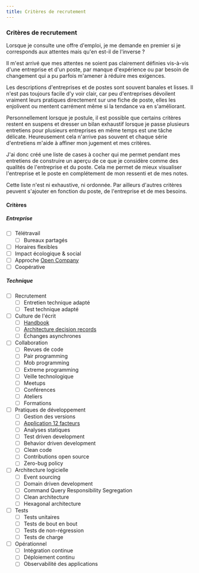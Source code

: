 ```yaml
---
title: Critères de recrutement
---
```

### Critères de recrutement

Lorsque je consulte une offre d'emploi, je me demande en premier si je corresponds 
aux attentes mais qu'en est-il de l'inverse ?

Il m'est arrivé que mes attentes ne soient pas clairement définies vis-à-vis 
d'une entreprise et d'un poste, par manque d'expérience ou par besoin 
de changement qui a pu parfois m'amener à réduire mes exigences.

Les descriptions d'entreprises et de postes sont souvent banales et lisses. 
Il n'est pas toujours facile d'y voir clair, car peu d'entreprises dévoilent vraiment 
leurs pratiques directement sur une fiche de poste, elles les enjolivent ou mentent carrément
 même si la tendance va en s'améliorant.

Personnellement lorsque je postule, il est possible que certains critères restent en suspens
et dresser un bilan exhaustif lorsque je passe plusieurs entretiens pour plusieurs
 entreprises en même temps est une tâche délicate. Heureusement cela n'arrive pas souvent
et chaque série d'entretiens m'aide à affiner mon jugement et mes critères.

J'ai donc créé une liste de cases à cocher qui me permet pendant mes entretiens de 
construire un aperçu de ce que je considère comme des qualités de l'entreprise 
et du poste. Cela me permet de mieux visualiser l'entreprise et le poste en complétement 
de mon ressenti et de mes notes.

Cette liste n'est ni exhaustive, ni ordonnée. Par ailleurs d'autres critères peuvent s'ajouter en 
fonction du poste, de l'entreprise et de mes besoins.

#### Critères

##### Entreprise

 - [ ] Télétravail
    - [ ] Bureaux partagés
 - [ ] Horaires flexibles
 - [ ] Impact écologique & social
 - [ ] Approche [Open Company](https://www.opencompany.org/)
 - [ ] Coopérative

##### Technique

- [ ] Recrutement
    - [ ] Entretien technique adapté
    - [ ] Test technique adapté
- [ ] Culture de l'écrit
    - [ ] [Handbook](https://about.gitlab.com/handbook/)
    - [ ] [Architecture decision records](https://adr.github.io/)
    - [ ] Échanges asynchrones
- [ ] Collaboration
    - [ ] Revues de code
    - [ ] Pair programming
    - [ ] Mob programming
    - [ ] Extreme programming
    - [ ] Veille technologique
    - [ ] Meetups
    - [ ] Conférences
    - [ ] Ateliers
    - [ ] Formations
- [ ] Pratiques de développement
    - [ ] Gestion des versions
    - [ ] [Application 12 facteurs](https://12factor.net/fr/)
    - [ ] Analyses statiques
    - [ ] Test driven development
    - [ ] Behavior driven development
    - [ ] Clean code
    - [ ] Contributions open source
    - [ ] Zero-bug policy
- [ ] Architecture logicielle
    - [ ] Event sourcing
    - [ ] Domain driven development
    - [ ] Command Query Responsibility Segregation
    - [ ] Clean architecture
    - [ ] Hexagonal architecture
- [ ] Tests
    - [ ] Tests unitaires
    - [ ] Tests de bout en bout
    - [ ] Tests de non-régression
    - [ ] Tests de charge
- [ ] Opérationnel
    - [ ] Intégration continue
    - [ ] Déploiement continu
    - [ ] Observabilité des applications